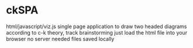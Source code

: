 # ckSPA
html/javascript/viz.js single page application to draw two headed diagrams according to c-k theory, track brainstorming
just load the html file into your browser
no server needed
files saved locally
